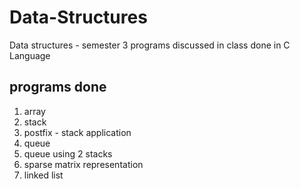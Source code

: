 # Data-Structures
Data structures - semester 3 programs discussed in class
done in C Language

## programs done
1) array
2) stack
3) postfix - stack application
4) queue
5) queue using 2 stacks
6) sparse matrix representation
7) linked list 
